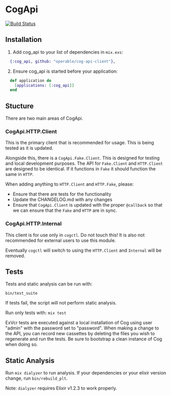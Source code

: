 # CogApi

[![Build Status](https://travis-ci.org/operable/cog-api-client.svg?branch=master)](https://travis-ci.org/operable/cog-api-client)

## Installation
1. Add cog_api to your list of dependencies in `mix.exs`:

```elixir
  {:cog_api, github: "operable/cog-api-client"},
```

2. Ensure cog_api is started before your application:

```elixir
  def application do
    [applications: [:cog_api]]
  end
```

## Stucture

There are two main areas of CogApi.

### CogApi.HTTP.Client

This is the primary client that is recommended for usage. This is being tested
as it is updated.

Alongside this, there is a `CogApi.Fake.Client`.
This is designed for testing
and local development purposes.
The API for `Fake.Client`
and `HTTP.Client`
are designed to be identical.
If it functions in `Fake`
it should function the same in `HTTP`.

When adding anything to `HTTP.Client` and `HTTP.Fake`, please:

* Ensure that there are tests for the functionality
* Update the CHANGELOG.md with any changes
* Ensure that `CogApi.Client` is updated with the proper `@callback` so that we
  can ensure that the `Fake` and `HTTP` are in sync.

### CogApi.HTTP.Internal

This client is for use only in `cogctl`.
Do not touch this!
It is also not recommended for external users to use this module.

Eventually `cogctl` will switch to using the `HTTP.Client`
and `Internal` will be removed.

## Tests

Tests and static analysis can be run with:

```
bin/test_suite
```

If tests fail, the script will not perform static analysis.

Run only tests with: `mix test`

ExVcr tests are executed against a local installation of Cog using user "admin"
with the password set to "password". When making a change to the API, you can
record new cassettes by deleting the files you wish to regenerate and run the tests.
Be sure to bootstrap a clean instance of Cog when doing so.

## Static Analysis

Run `mix dialyzer` to run analysis. If your dependencies or your elixir version
change, run `bin/rebuild_plt`.

Note: `dialyzer` requires Elixir v1.2.3 to work properly.
